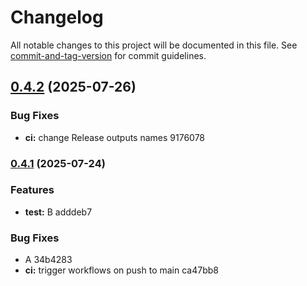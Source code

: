 # Changelog

All notable changes to this project will be documented in this file. See [commit-and-tag-version](https://github.com/absolute-version/commit-and-tag-version) for commit guidelines.

## [0.4.2](///compare/v0.4.1...v0.4.2) (2025-07-26)


### Bug Fixes

* **ci:** change Release outputs names 9176078

### [0.4.1](///compare/v0.4.0...v0.4.1) (2025-07-24)


### Features

* **test:** B adddeb7


### Bug Fixes

* A 34b4283
* **ci:** trigger workflows on push to main ca47bb8